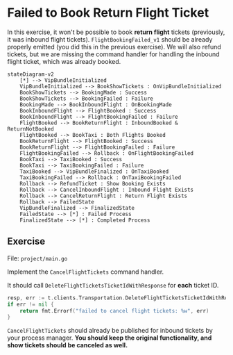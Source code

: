 # Failed to Book Return Flight Ticket

In this exercise, it won't be possible to book **return flight** tickets (previously, it was inbound flight tickets).
`FlightBookingFailed_v1` should be already properly emitted (you did this in the previous exercise).
We will also refund tickets, but we are missing the command handler for handling the inbound flight ticket, which was already booked.

```mermaid
stateDiagram-v2
    [*] --> VipBundleInitialized
    VipBundleInitialized --> BookShowTickets : OnVipBundleInitialized
    BookShowTickets --> BookingMade : Success
    BookShowTickets --> BookingFailed : Failure
    BookingMade --> BookInboundFlight : OnBookingMade
    BookInboundFlight --> FlightBooked : Success
    BookInboundFlight --> FlightBookingFailed : Failure
    FlightBooked --> BookReturnFlight : InboundBooked & ReturnNotBooked
    FlightBooked --> BookTaxi : Both Flights Booked
    BookReturnFlight --> FlightBooked : Success
    BookReturnFlight --> FlightBookingFailed : Failure
    FlightBookingFailed --> Rollback : OnFlightBookingFailed
    BookTaxi --> TaxiBooked : Success
    BookTaxi --> TaxiBookingFailed : Failure
    TaxiBooked --> VipBundleFinalized : OnTaxiBooked
    TaxiBookingFailed --> Rollback : OnTaxiBookingFailed
    Rollback --> RefundTicket : Show Booking Exists
    Rollback --> CancelInboundFlight : Inbound Flight Exists
    Rollback --> CancelReturnFlight : Return Flight Exists
    Rollback --> FailedState
    VipBundleFinalized --> FinalizedState
    FailedState --> [*] : Failed Process
    FinalizedState --> [*] : Completed Process
```

## Exercise

File: `project/main.go`

Implement the `CancelFlightTickets` command handler.

It should call `DeleteFlightTicketsTicketIdWithResponse` for **each** ticket ID.

```go
resp, err := t.clients.Transportation.DeleteFlightTicketsTicketIdWithResponse(ctx, ticketID)
if err != nil {
	return fmt.Errorf("failed to cancel flight tickets: %w", err)
}
```

`CancelFlightTickets` should already be published for inbound tickets by your process manager.
**You should keep the original functionality, and show tickets should be canceled as well.**

